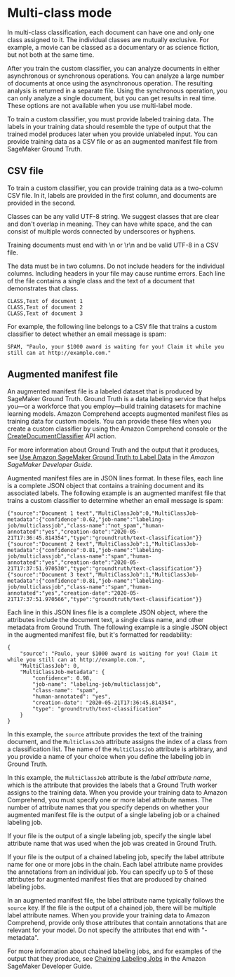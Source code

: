 # Multi\-class mode<a name="prep-classifier-data-multi-class"></a>

In multi\-class classification, each document can have one and only one class assigned to it\. The individual classes are mutually exclusive\. For example, a movie can be classed as a documentary or as science fiction, but not both at the same time\. 

After you train the custom classifier, you can analyze documents in either asynchronous or synchronous operations\. You can analyze a large number of documents at once using the asynchronous operation\. The resulting analysis is returned in a separate file\. Using the synchronous operation, you can only analyze a single document, but you can get results in real time\. These options are not available when you use multi\-label mode\. 

To train a custom classifier, you must provide labeled training data\. The labels in your training data should resemble the type of output that the trained model produces later when you provide unlabeled input\. You can provide training data as a CSV file or as an augmented manifest file from SageMaker Ground Truth\.

## CSV file<a name="prep-classifier-data-multi-class-csv"></a>

To train a custom classifier, you can provide training data as a two\-column CSV file\. In it, labels are provided in the first column, and documents are provided in the second\.

Classes can be any valid UTF\-8 string\. We suggest classes that are clear and don't overlap in meaning\. They can have white space, and the can consist of multiple words connected by underscores or hyphens\.

Training documents must end with \\n or \\r\\n and be valid UTF\-8 in a CSV file\.

The data must be in two columns\. Do not include headers for the individual columns\. Including headers in your file may cause runtime errors\. Each line of the file contains a single class and the text of a document that demonstrates that class\.

```
CLASS,Text of document 1
CLASS,Text of document 2
CLASS,Text of document 3
```

For example, the following line belongs to a CSV file that trains a custom classifier to detect whether an email message is spam:

```
SPAM, "Paulo, your $1000 award is waiting for you! Claim it while you still can at http://example.com."
```

## Augmented manifest file<a name="prep-classifier-data-multi-class-manifest"></a>

An augmented manifest file is a labeled dataset that is produced by SageMaker Ground Truth\. Ground Truth is a data labeling service that helps you—or a workforce that you employ—build training datasets for machine learning models\. Amazon Comprehend accepts augmented manifest files as training data for custom models\. You can provide these files when you create a custom classifier by using the Amazon Comprehend console or the [CreateDocumentClassifier](API_CreateDocumentClassifier.md) API action\. 

For more information about Ground Truth and the output that it produces, see [Use Amazon SageMaker Ground Truth to Label Data](https://docs.aws.amazon.com/sagemaker/latest/dg/sms.html) in the *Amazon SageMaker Developer Guide*\.

Augmented manifest files are in JSON lines format\. In these files, each line is a complete JSON object that contains a training document and its associated labels\. The following example is an augmented manifest file that trains a custom classifier to determine whether an email message is spam:

```
{"source":"Document 1 text","MultiClassJob":0,"MultiClassJob-metadata":{"confidence":0.62,"job-name":"labeling-job/multiclassjob","class-name":"not_spam","human-annotated":"yes","creation-date":"2020-05-21T17:36:45.814354","type":"groundtruth/text-classification"}}
{"source":"Document 2 text","MultiClassJob":1,"MultiClassJob-metadata":{"confidence":0.81,"job-name":"labeling-job/multiclassjob","class-name":"spam","human-annotated":"yes","creation-date":"2020-05-21T17:37:51.970530","type":"groundtruth/text-classification"}}
{"source":"Document 3 text","MultiClassJob":1,"MultiClassJob-metadata":{"confidence":0.81,"job-name":"labeling-job/multiclassjob","class-name":"spam","human-annotated":"yes","creation-date":"2020-05-21T17:37:51.970566","type":"groundtruth/text-classification"}}
```

Each line in this JSON lines file is a complete JSON object, where the attributes include the document text, a single class name, and other metadata from Ground Truth\. The following example is a single JSON object in the augmented manifest file, but it's formatted for readability: 

```
{
    "source": "Paulo, your $1000 award is waiting for you! Claim it while you still can at http://example.com.",
    "MultiClassJob": 0,
    "MultiClassJob-metadata": {
        "confidence": 0.98,
        "job-name": "labeling-job/multiclassjob",
        "class-name": "spam",
        "human-annotated": "yes",
        "creation-date": "2020-05-21T17:36:45.814354",
        "type": "groundtruth/text-classification"
    }
}
```

In this example, the `source` attribute provides the text of the training document, and the `MultiClassJob` attribute assigns the index of a class from a classification list\. The name of the `MultiClassJob` attribute is arbitrary, and you provide a name of your choice when you define the labeling job in Ground Truth\. 

In this example, the `MultiClassJob` attribute is the *label attribute name*, which is the attribute that provides the labels that a Ground Truth worker assigns to the training data\. When you provide your training data to Amazon Comprehend, you must specify one or more label attribute names\. The number of attribute names that you specify depends on whether your augmented manifest file is the output of a single labeling job or a chained labeling job\.

If your file is the output of a single labeling job, specify the single label attribute name that was used when the job was created in Ground Truth\. 

If your file is the output of a chained labeling job, specify the label attribute name for one or more jobs in the chain\. Each label attribute name provides the annotations from an individual job\. You can specify up to 5 of these attributes for augmented manifest files that are produced by chained labeling jobs\. 

In an augmented manifest file, the label attribute name typically follows the `source` key\. If the file is the output of a chained job, there will be multiple label attribute names\. When you provide your training data to Amazon Comprehend, provide only those attributes that contain annotations that are relevant for your model\. Do not specify the attributes that end with "\-metadata"\.

For more information about chained labeling jobs, and for examples of the output that they produce, see [Chaining Labeling Jobs](https://docs.aws.amazon.com/sagemaker/latest/dg/sms-reusing-data.html) in the Amazon SageMaker Developer Guide\.